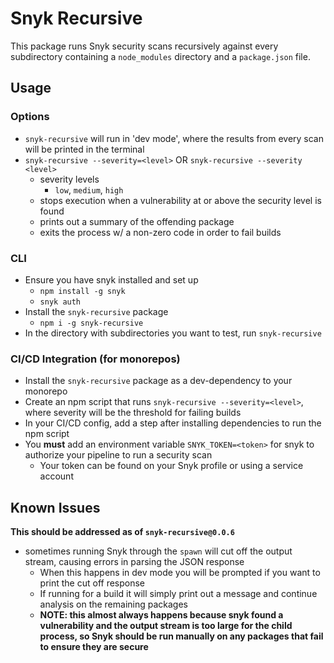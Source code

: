 # Snyk Recursive

This package runs Snyk security scans recursively against every subdirectory containing a `node_modules` directory and a `package.json` file. 

## Usage

### Options
- `snyk-recursive` will run in 'dev mode', where the results from every scan will be printed in the terminal
- `snyk-recursive --severity=<level>` OR `snyk-recursive --severity <level>`
  - severity levels
    - `low`, `medium`, `high`
  - stops execution when a vulnerability at or above the security level is found
  - prints out a summary of the offending package
  - exits the process w/ a non-zero code in order to fail builds

### CLI
- Ensure you have snyk installed and set up
  - `npm install -g snyk`
  - `snyk auth`
- Install the `snyk-recursive` package
  - `npm i -g snyk-recursive`
- In the directory with subdirectories you want to test, run `snyk-recursive`

### CI/CD Integration (for monorepos)
- Install the `snyk-recursive` package as a dev-dependency to your monorepo
- Create an npm script that runs `snyk-recursive --severity=<level>`, where severity will be the threshold for failing builds
- In your CI/CD config, add a step after installing dependencies to run the npm script
- You **must** add an environment variable `SNYK_TOKEN=<token>` for snyk to authorize your pipeline to run a security scan
  - Your token can be found on your Snyk profile or using a service account

## Known Issues
**This should be addressed as of `snyk-recursive@0.0.6`**
- sometimes running Snyk through the `spawn` will cut off the output stream, causing errors in parsing the JSON response
  - When this happens in dev mode you will be prompted if you want to print the cut off response
  - If running for a build it will simply print out a message and continue analysis on the remaining packages
  - **NOTE: this almost always happens because snyk found a vulnerability and the output stream is too large for the child process, so Snyk should be run manually on any packages that fail to ensure they are secure**